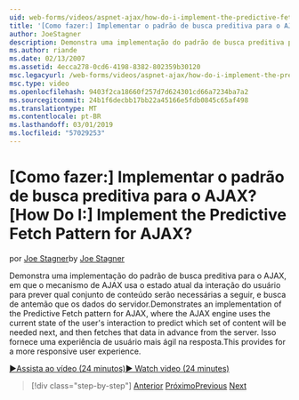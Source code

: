 ```yaml
---
uid: web-forms/videos/aspnet-ajax/how-do-i-implement-the-predictive-fetch-pattern-for-ajax
title: '[Como fazer:] Implementar o padrão de busca preditiva para o AJAX? | Microsoft Docs'
author: JoeStagner
description: Demonstra uma implementação do padrão de busca preditiva para o AJAX, em que o mecanismo de AJAX usa o estado atual da interação do usuário para prever o que é...
ms.author: riande
ms.date: 02/13/2007
ms.assetid: 4ecca278-0cd6-4198-8382-802359b30120
msc.legacyurl: /web-forms/videos/aspnet-ajax/how-do-i-implement-the-predictive-fetch-pattern-for-ajax
msc.type: video
ms.openlocfilehash: 9403f2ca18660f257d7d624301cd66a7234ba7a2
ms.sourcegitcommit: 24b1f6decbb17bb22a45166e5fdb0845c65af498
ms.translationtype: MT
ms.contentlocale: pt-BR
ms.lasthandoff: 03/01/2019
ms.locfileid: "57029253"
---
```

<a name="how-do-i-implement-the-predictive-fetch-pattern-for-ajax"></a><span data-ttu-id="aace3-104">[Como fazer:] Implementar o padrão de busca preditiva para o AJAX?</span><span class="sxs-lookup"><span data-stu-id="aace3-104">[How Do I:] Implement the Predictive Fetch Pattern for AJAX?</span></span>
====================
<span data-ttu-id="aace3-105">por [Joe Stagner](https://github.com/JoeStagner)</span><span class="sxs-lookup"><span data-stu-id="aace3-105">by [Joe Stagner](https://github.com/JoeStagner)</span></span>

<span data-ttu-id="aace3-106">Demonstra uma implementação do padrão de busca preditiva para o AJAX, em que o mecanismo de AJAX usa o estado atual da interação do usuário para prever qual conjunto de conteúdo serão necessárias a seguir, e busca de antemão que os dados do servidor.</span><span class="sxs-lookup"><span data-stu-id="aace3-106">Demonstrates an implementation of the Predictive Fetch pattern for AJAX, where the AJAX engine uses the current state of the user's interaction to predict which set of content will be needed next, and then fetches that data in advance from the server.</span></span> <span data-ttu-id="aace3-107">Isso fornece uma experiência de usuário mais ágil na resposta.</span><span class="sxs-lookup"><span data-stu-id="aace3-107">This provides for a more responsive user experience.</span></span>

[<span data-ttu-id="aace3-108">&#9654;Assista ao vídeo (24 minutos)</span><span class="sxs-lookup"><span data-stu-id="aace3-108">&#9654; Watch video (24 minutes)</span></span>](https://channel9.msdn.com/Blogs/ASP-NET-Site-Videos/how-do-i-implement-the-predictive-fetch-pattern-for-ajax)

> [!div class="step-by-step"]
> <span data-ttu-id="aace3-109">[Anterior](how-do-i-use-the-aspnet-ajax-timer-control.md)
> [Próximo](how-do-i-implement-the-ajax-paging-pattern.md)</span><span class="sxs-lookup"><span data-stu-id="aace3-109">[Previous](how-do-i-use-the-aspnet-ajax-timer-control.md)
[Next](how-do-i-implement-the-ajax-paging-pattern.md)</span></span>
